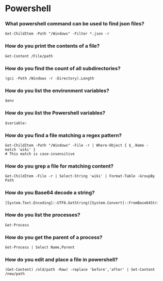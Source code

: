 # Powershell

### What powershell command can be used to find json files?
```
Get-ChildItem -Path "/Windows" -Filter *.json -r
```

### How do you print the contents of a file?
```
Get-Content /File/path
```

### How do you find the count of all subdirectories?
```
(gci -Path /Windows -r -Directory).Length
```

### How do you list the environment variables?
```
$env
```

### How do you list the Powershell variables?
```
$variable:
```

### How do you find a file matching a regex pattern?
```
Get-ChildItem -Path "/Windows" -File -r | Where-Object { $_.Name -match 'wiki' }
# This match is case-insensitive
```

### How do you grep a file for matching content?
```
Get-ChildItem -File -r | Select-String 'wiki' | Format-Table -GroupBy Path
```

### How do you Base64 decode a string?
```
[System.Text.Encoding]::UTF8.GetString([System.Convert]::FromBase64String(<string>))
```

### How do you list the processes?
```
Get-Process
```

### How do you get the parent of a process?
```
Get-Process | Select Name,Parent
```

### How do you edit and place a file in powershell?
```
(Get-Content) /old/path -Raw) -replace 'before','after' | Set-Content /new/path
```
